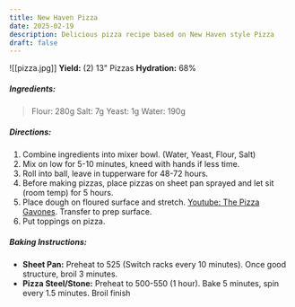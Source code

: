 ```yaml
---
title: New Haven Pizza
date: 2025-02-19
description: Delicious pizza recipe based on New Haven style Pizza
draft: false
---
```

![[pizza.jpg]]
**Yield:** (2) 13" Pizzas
**Hydration:** 68%
##### Ingredients:
> Flour: 280g
> Salt: 7g
> Yeast: 1g
> Water: 190g
##### Directions:
1. Combine ingredients into mixer bowl. (Water, Yeast, Flour, Salt)
2. Mix on low for 5-10 minutes, kneed with hands if less time.
3. Roll into ball, leave in tupperware for 48-72 hours.
4. Before making pizzas, place pizzas on sheet pan sprayed and let sit (room temp) for 5 hours.
5. Place dough on floured surface and stretch. [Youtube: The Pizza Gavones](https://www.youtube.com/watch?v=8qgbp9llbWE). Transfer to prep surface.
6. Put toppings on pizza.
##### Baking Instructions:
- **Sheet Pan:** Preheat to 525 (Switch racks every 10 minutes). Once good structure, broil 3 minutes.
- **Pizza Steel/Stone:** Preheat to 500-550 (1 hour). Bake 5 minutes, spin every 1.5 minutes. Broil finish